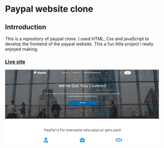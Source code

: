 
# Paypal website clone

## Intrroduction
This is a repository of paypal clone. I used HTML, Css and javaScript to develop the frontend of the paypal website. This a fun little project i really enjoyed making. 

### [Live site](https://paypalcloneproject.netlify.app) 

![Screenshot](https://github.com/khalidadamu/Paypal-static-website-clone/blob/main/images/paypal%20clone.png)
